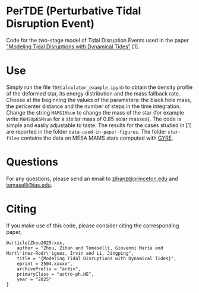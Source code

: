 # PerTDE (Perturbative Tidal Disruption Event)

Code for the two-stage model of Tidal Disruption Events used in the paper <a href="https://arxiv.org/abs/2504.xxxxx">"Modeling Tidal Disruptions with Dynamical Tides"</a> [1].

# Use

Simply run the file <code>TDECalculator_example.ipynb</code> to obtain the density profile of the deformed star, its energy distribution and the mass fallback rate. Choose at the beginning the values of the parameters: the black hole mass, the pericenter distance and the number of steps in the time integration. Change the string <code>MAMS1Msun</code> to change the mass of the star (for example write <code>MAMS0p85Msun</code> for a stellar mass of 0.85 solar masses). The code is simple and easily adjustable to taste. The results for the cases studied in [1] are reported in the folder <code>data-used-in-paper-figures</code>. The folder <code>star-files</code> contains the data on MESA MAMS stars computed with <a href="https://gyre.readthedocs.io/en/stable/">GYRE</a>.

# Questions

For any questions, please send an email to <a href="mailto:zihanz@princeton.edu">zihanz@princeton.edu</a> and <a href="mailto:tomaselli@ias.edu">tomaselli@ias.edu</a>.

# Citing

If you make use of this code, please consider citing the corresponding paper,

<pre><code>@article{Zhou2025:xxx,
    author = "Zhou, Zihan and Tomaselli, Giovanni Maria and Mart\'inez-Rodr\'iguez, Irvin and Li, Jingping",
    title = "{Modeling Tidal Disruptions with Dynamical Tides}",
    eprint = 2504.xxxxx",
    archivePrefix = "arXiv",
    primaryClass = "astro-ph.HE",
    year = "2025"
}
</code></pre>
